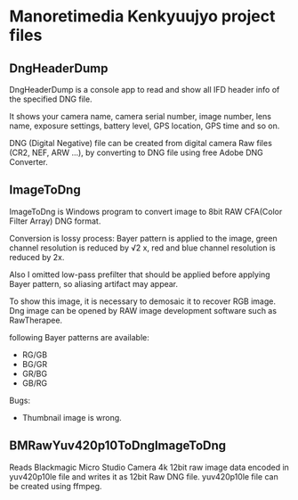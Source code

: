 Manoretimedia Kenkyuujyo project files
==============


DngHeaderDump
--------------

DngHeaderDump is a console app to read and show all IFD header info of the specified DNG file.

It shows your camera name, camera serial number, image number, lens name, exposure settings, battery level, GPS location, GPS time and so on.

DNG (Digital Negative) file can be created from digital camera Raw files (CR2, NEF, ARW ...), by converting to DNG file using free Adobe DNG Converter.


ImageToDng
--------------

ImageToDng is Windows program to convert image to 8bit RAW CFA(Color Filter Array) DNG format.

Conversion is lossy process: Bayer pattern is applied to the image, green channel resolution is reduced by √2 x, red and blue channel resolution is reduced by 2x.

Also I omitted low-pass prefilter that should be applied before applying Bayer pattern, so aliasing artifact may appear.

To show this image, it is necessary to demosaic it to recover RGB image.
Dng image can be opened by RAW image development software such as RawTherapee.

following Bayer patterns are available:
  * RG/GB
  * BG/GR
  * GR/BG
  * GB/RG

Bugs: 
  * Thumbnail image is wrong.


BMRawYuv420p10ToDngImageToDng
--------------

Reads Blackmagic Micro Studio Camera 4k 12bit raw image data encoded in yuv420p10le file and writes it as 12bit Raw DNG file. yuv420p10le file can be created using ffmpeg.

  
  